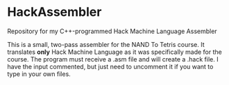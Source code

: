 # HackAssembler
Repository for my C++-programmed Hack Machine Language Assembler 

This is a small, two-pass assembler for the NAND To Tetris course. 
It translates **only** Hack Machine Language as it was specifically made for the course.
The program must receive a .asm file and will create a .hack file.
I have the input commented, but just need to uncomment it if you want to type in your own files.
